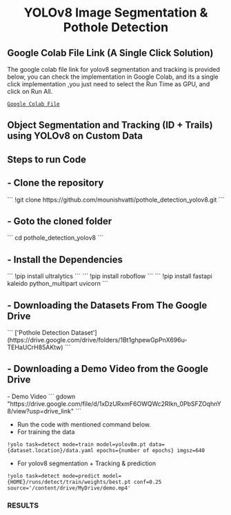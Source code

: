 <H1 align="center">
YOLOv8 Image Segmentation & Pothole Detection</H1>

## Google Colab File Link (A Single Click Solution)
The google colab file link for yolov8 segmentation and tracking is provided below, you can check the implementation in Google Colab, and its a single click implementation
,you just need to select the Run Time as GPU, and click on Run All.

[`Google Colab File`](https://colab.research.google.com/drive/17SLXw-wdHG2syQhLSHH5r5_rkZx5poo0)


## Object Segmentation and Tracking (ID + Trails)  using YOLOv8 on Custom Data


## Steps to run Code

<h2>- Clone the repository</h2>
```
!git clone https://github.com/mounishvatti/pothole_detection_yolov8.git
```
<h2>- Goto the cloned folder</h2>
```
cd pothole_detection_yolov8
```
<h2>- Install the Dependencies</h2>
```
!pip install ultralytics
```
```
!pip install roboflow
```
```
!pip install fastapi kaleido python_multipart uvicorn
```

<h2>- Downloading the Datasets From The Google Drive</h2> 
```
['Pothole Detection Dataset'](https://drive.google.com/drive/folders/1Bt1ghpewGpPnX696u-TEHaUCrH85AKtw)
```
<h2>- Downloading a Demo Video from the Google Drive</h2>
- Demo Video 
```
gdown "https://drive.google.com/file/d/1xDzURxmF6OWQWc2RIkn_0PbSFZOqhnY8/view?usp=drive_link"
```

- Run the code with mentioned command below.
- For training the data
```
!yolo task=detect mode=train model=yolov8m.pt data={dataset.location}/data.yaml epochs={number of epochs} imgsz=640

```
- For yolov8 segmentation + Tracking & prediction
```
!yolo task=detect mode=predict model={HOME}/runs/detect/train/weights/best.pt conf=0.25 source='/content/drive/MyDrive/demo.mp4'

```

### RESULTS
